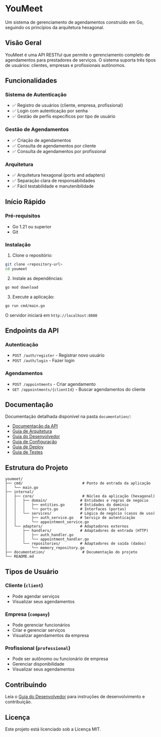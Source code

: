 # YouMeet

Um sistema de gerenciamento de agendamentos construído em Go, seguindo os princípios da arquitetura hexagonal.

## Visão Geral

YouMeet é uma API RESTful que permite o gerenciamento completo de agendamentos para prestadores de serviços. O sistema suporta três tipos de usuários: clientes, empresas e profissionais autônomos.

## Funcionalidades

### Sistema de Autenticação
- ✅ Registro de usuários (cliente, empresa, profissional)
- ✅ Login com autenticação por senha
- ✅ Gestão de perfis específicos por tipo de usuário

### Gestão de Agendamentos
- ✅ Criação de agendamentos
- ✅ Consulta de agendamentos por cliente
- ✅ Consulta de agendamentos por profissional

### Arquitetura
- ✅ Arquitetura hexagonal (ports and adapters)
- ✅ Separação clara de responsabilidades
- ✅ Fácil testabilidade e manutenibilidade

## Início Rápido

### Pré-requisitos

- Go 1.21 ou superior
- Git

### Instalação

1. Clone o repositório:
```bash
git clone <repository-url>
cd youmeet
```

2. Instale as dependências:
```bash
go mod download
```

3. Execute a aplicação:
```bash
go run cmd/main.go
```

O servidor iniciará em `http://localhost:8080`

## Endpoints da API

### Autenticação
- `POST /auth/register` - Registrar novo usuário
- `POST /auth/login` - Fazer login

### Agendamentos
- `POST /appointments` - Criar agendamento
- `GET /appointments/{clientId}` - Buscar agendamentos do cliente

## Documentação

Documentação detalhada disponível na pasta `documentation/`:

- [Documentação da API](documentation/api.md)
- [Guia de Arquitetura](documentation/architecture.md)
- [Guia do Desenvolvedor](documentation/developer-guide.md)
- [Guia de Configuração](documentation/configuration.md)
- [Guia de Deploy](documentation/deployment.md)
- [Guia de Testes](documentation/testing.md)

## Estrutura do Projeto

```
youmeet/
├── cmd/                           # Ponto de entrada da aplicação
│   └── main.go
├── internal/
│   ├── core/                      # Núcleo da aplicação (hexagonal)
│   │   ├── domain/               # Entidades e regras de negócio
│   │   │   ├── entities.go       # Entidades do domínio
│   │   │   └── ports.go          # Interfaces (portas)
│   │   └── services/             # Lógica de negócio (casos de uso)
│   │       ├── auth_service.go   # Serviço de autenticação
│   │       └── appointment_service.go
│   └── adapters/                 # Adaptadores externos
│       ├── handlers/             # Adaptadores de entrada (HTTP)
│       │   ├── auth_handler.go
│       │   └── appointment_handler.go
│       └── repositories/         # Adaptadores de saída (dados)
│           └── memory_repository.go
├── documentation/                 # Documentação do projeto
└── README.md
```

## Tipos de Usuário

### Cliente (`client`)
- Pode agendar serviços
- Visualizar seus agendamentos

### Empresa (`company`)
- Pode gerenciar funcionários
- Criar e gerenciar serviços
- Visualizar agendamentos da empresa

### Profissional (`professional`)
- Pode ser autônomo ou funcionário de empresa
- Gerenciar disponibilidade
- Visualizar seus agendamentos

## Contribuindo

Leia o [Guia do Desenvolvedor](documentation/developer-guide.md) para instruções de desenvolvimento e contribuição.

## Licença

Este projeto está licenciado sob a Licença MIT.